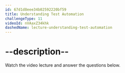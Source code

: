 ```yaml
---
id: 67d1d8eee34b02592220bf59
title: Understanding Test Automation
challengeType: 11
videoId: nVAaxZ34khk
dashedName: lecture-understanding-test-automation
---
```


# --description--

Watch the video lecture and answer the questions below.


